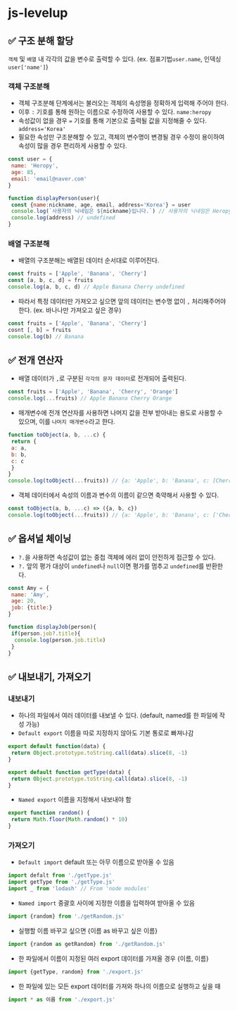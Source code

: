 # js-levelup

## ✅ 구조 분해 할당

`객체` 및 `배열` 내 각각의 값을 변수로 출력할 수 있다. (ex. 점표기법`user.name`, 인덱싱`user['name']`)

### 객체 구조분해

* 객체 구조분해 단계에서는 불러오는 객체의 속성명을 정확하게 입력해 주어야 한다.
* 이후 `:` 기호를 통해 원하는 이름으로 수정하여 사용할 수 있다. `name:heropy`
* 속성값이 없을 경우 `=` 기호를 통해 기본으로 출력될 값을 지정해줄 수 있다. `address='Korea'`
* 필요한 속성만 구조분해할 수 있고, 객체의 변수명이 변경될 경우 수정이 용이하여 속성이 많을 경우 편리하게 사용할 수 있다.

```js
const user = {
 name: 'Heropy',
 age: 85,
 email: 'email@naver.com'
}
```

```js
function displayPerson(user){
 const {name:nickname, age, email, address='Korea'} = user
 console.log(`사용자의 닉네임은 ${nickname}입니다.`) // 사용자의 닉네임은 Heropy입니다.
 console.log(address) // undefined
}
```

### 배열 구조분해

* 배열의 구조분해는 배열된 데이터 순서대로 이루어진다.

```js
const fruits = ['Apple', 'Banana', 'Cherry']
const [a, b, c, d] = fruits
console.log(a, b, c, d) // Apple Banana Cherry undefined
```

* 따라서 특정 데이터만 가져오고 싶으면 앞의 데이터는 변수명 없이 `,` 처리해주어야 한다. (ex. 바나나만 가져오고 싶은 경우)

```js
const fruits = ['Apple', 'Banana', 'Cherry']
cosnt [, b] = fruits
console.log(b) // Banana
```

## ✅ 전개 연산자

* 배열 데이터가 `,`로 구분된 `각각의 문자 데이터`로 전개되어 출력된다.

```js
const fruits = ['Apple', 'Banana', 'Cherry', 'Orange']
console.log(...fruits) // Apple Banana Cherry Orange
```

* 매개변수에 전개 연산자를 사용하면 나머지 값을 전부 받아내는 용도로 사용할 수 있으며, 이를 `나머지 매개변수`라고 한다.

```js
function toObject(a, b, ...c) {
 return {
 a: a,
 b: b,
 c: c
 }
}
console.log(toObject(...fruits)) // {a: 'Apple', b: 'Banana', c: [Cherry', 'Orange']}
```

* 객체 데이터에서 속성의 이름과 변수의 이름이 같으면 축약해서 사용할 수 있다.

```js
const toObject(a, b, ...c) => ({a, b, c})
console.log(toObject(...fruits)) // {a: 'Apple', b: 'Banana', c: ['Cherry', 'Orange']}
```

## ✅ 옵셔널 체이닝

* `?.`을 사용하면 속성값이 없는 중첩 객체에 에러 없이 안전하게 접근할 수 있다.
* `?.` 앞의 평가 대상이 `undefined`나 `null`이면 평가를 멈추고 `undefined`를 반환한다.

```js
const Amy = {
 name: 'Amy',
 age: 20,
 job: {title:}
}

function displayJob(person){
 if(person.job?.title){
  console.log(person.job.title)
 }
}
```

## ✅ 내보내기, 가져오기

### 내보내기

* 하나의 파일에서 여러 데이터를 내보낼 수 있다. (default, named를 한 파일에 작성 가능)
* `Default export` 이름을 따로 지정하지 않아도 기본 통로로 빠져나감

```js
export default function(data) {
 return Object.prototype.toString.call(data).slice(8, -1)
}
```

```js
export default function getType(data) {
 return Object.prototype.toString.call(data).slice(8, -1)
}
```

* `Named export` 이름을 지정해서 내보내야 함

```js
export function random() {
 return Math.floor(Math.random() * 10)
}
```

### 가져오기

* `Default import` default 또는 아무 이름으로 받아올 수 있음

```js
import defalt from './getType.js'
import getType from './getType.js'
import _ from 'lodash' // From 'node modules'
```

* `Named import` 중괄호 사이에 지정한 이름을 입력하여 받아올 수 있음

```js
import {random} from './getRandom.js'
```

* 실행할 이름 바꾸고 싶으면 {이름 as 바꾸고 싶은 이름}

```js
import {random as getRandom} from './getRandom.js'
```

* 한 파일에서 이름이 지정된 여러 export 데이터를 가져올 경우 {이름, 이름}

```js
import {getType, random} from './export.js'
```

* 한 파일에 있는 모든 export 데이터를 가져와 하나의 이름으로 실행하고 싶을 때

```js
import * as 이름 from './export.js'
```
